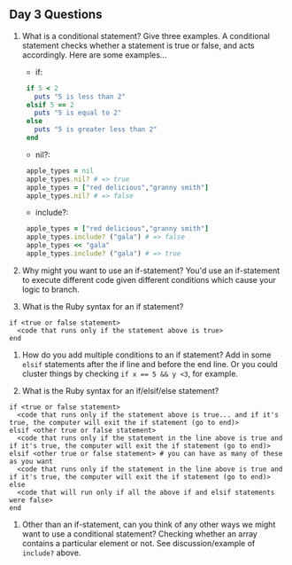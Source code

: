 ## Day 3 Questions

1. What is a conditional statement? Give three examples.
  A conditional statement checks whether a statement is true or false, and acts accordingly. Here are some examples...
   - if:
    ```ruby
     if 5 < 2
       puts "5 is less than 2"
     elsif 5 == 2
       puts "5 is equal to 2"
     else
       puts "5 is greater less than 2"
     end
    ```
    - nil?:
     ```ruby
      apple_types = nil
      apple_types.nil? # => true
      apple_types = ["red delicious","granny smith"]
      apple_types.nil? # => false
     ```
    - include?:
    ```ruby
     apple_types = ["red delicious","granny smith"]
     apple_types.include? ("gala") # => false
     apple_types << "gala"
     apple_types.include? ("gala") # => true
    ```

1. Why might you want to use an if-statement?
 You'd use an if-statement to execute different code given different conditions which cause your logic to branch.

1. What is the Ruby syntax for an if statement?
  ```
  if <true or false statement>
    <code that runs only if the statement above is true>
  end
  ```

1. How do you add multiple conditions to an if statement?
 Add in some `elsif` statements after the if line and before the end line. Or you could cluster things by checking `if x == 5 && y <3`, for example.

1. What is the Ruby syntax for an if/elsif/else statement?
  ```
  if <true or false statement>
    <code that runs only if the statement above is true... and if it's true, the computer will exit the if statement (go to end)>
  elsif <other true or false statement>
    <code that runs only if the statement in the line above is true and if it's true, the computer will exit the if statement (go to end)>
  elsif <other true or false statement> # you can have as many of these as you want
    <code that runs only if the statement in the line above is true and if it's true, the computer will exit the if statement (go to end)>
  else
    <code that will run only if all the above if and elsif statements were false>
  end
  ```

1. Other than an if-statement, can you think of any other ways we might want to use a conditional statement?
 Checking whether an array contains a particular element or not. See discussion/example of `include?` above.
